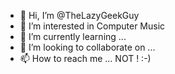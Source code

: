 - 👋 Hi, I’m @TheLazyGeekGuy
- 👀 I’m interested in Computer Music
- 🌱 I’m currently learning ...
- 💞️ I’m looking to collaborate on ...
- 📫 How to reach me ... NOT ! :-)

<!---
TheLazyGeekGuy/TheLazyGeekGuy is a ✨ special ✨ repository because its `README.md` (this file) appears on your GitHub profile.
You can click the Preview link to take a look at your changes.
--->

